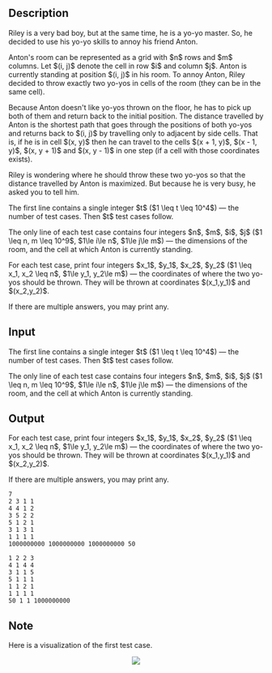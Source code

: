 ## Description

<div><p>Riley is a very bad boy, but at the same time, he is a yo-yo master. So, he decided to use his yo-yo skills to annoy his friend Anton.</p><p>Anton's room can be represented as a grid with $n$ rows and $m$ columns. Let $(i, j)$ denote the cell in row $i$ and column $j$. Anton is currently standing at position $(i, j)$ in his room. To annoy Anton, Riley decided to throw exactly <span class="tex-font-style-bf">two</span> yo-yos in cells of the room (they can be in the same cell).</p><p>Because Anton doesn't like yo-yos thrown on the floor, he has to pick up both of them and return back to the initial position. The distance travelled by Anton is the shortest path that goes through the positions of both yo-yos and returns back to $(i, j)$ by travelling only to adjacent by side cells. That is, if he is in cell $(x, y)$ then he can travel to the cells $(x + 1, y)$, $(x - 1, y)$, $(x, y + 1)$ and $(x, y - 1)$ in one step (if a cell with those coordinates exists).</p><p>Riley is wondering where he should throw these two yo-yos so that the distance travelled by Anton is <span class="tex-font-style-bf">maximized</span>. But because he is very busy, he asked you to tell him.</p></div><div class="input-specification"><p>The first line contains a single integer $t$ ($1 \leq t \leq 10^4$) — the number of test cases. Then $t$ test cases follow.</p><p>The only line of each test case contains four integers $n$, $m$, $i$, $j$ ($1 \leq n, m \leq 10^9$, $1\le i\le n$, $1\le j\le m$) — the dimensions of the room, and the cell at which Anton is currently standing.</p></div><div class="output-specification"><p>For each test case, print four integers $x_1$, $y_1$, $x_2$, $y_2$ ($1 \leq x_1, x_2 \leq n$, $1\le y_1, y_2\le m$) — the coordinates of where the two yo-yos should be thrown. They will be thrown at coordinates $(x_1,y_1)$ and $(x_2,y_2)$.</p><p>If there are multiple answers, you may print any.</p></div>

## Input

<p>The first line contains a single integer $t$ ($1 \leq t \leq 10^4$) — the number of test cases. Then $t$ test cases follow.</p><p>The only line of each test case contains four integers $n$, $m$, $i$, $j$ ($1 \leq n, m \leq 10^9$, $1\le i\le n$, $1\le j\le m$) — the dimensions of the room, and the cell at which Anton is currently standing.</p>

## Output

<p>For each test case, print four integers $x_1$, $y_1$, $x_2$, $y_2$ ($1 \leq x_1, x_2 \leq n$, $1\le y_1, y_2\le m$) — the coordinates of where the two yo-yos should be thrown. They will be thrown at coordinates $(x_1,y_1)$ and $(x_2,y_2)$.</p><p>If there are multiple answers, you may print any.</p>





```input1
7
2 3 1 1
4 4 1 2
3 5 2 2
5 1 2 1
3 1 3 1
1 1 1 1
1000000000 1000000000 1000000000 50
```




```output1
1 2 2 3
4 1 4 4
3 1 1 5
5 1 1 1
1 1 2 1
1 1 1 1
50 1 1 1000000000
```



## Note

<p>Here is a visualization of the first test case. </p><center> <img class="tex-graphics" src="file://jXlA0jEa.png" style="max-width: 100.0%;max-height: 100.0%;"> </center>
